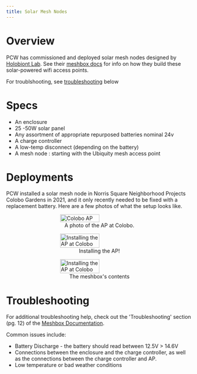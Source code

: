 ```yaml
---
title: Solar Mesh Nodes
---
```


# Overview

PCW has commissioned and deployed solar mesh nodes designed by [Holobiont Lab](https://holobiontlab.org/). See their [meshbox docs](https://holobiontlab.org/r&d/meshbox) for info on how they build these solar-powered wifi access points.

For troublshooting, see [troubleshooting](#troubleshooting) below

# Specs

* An enclosure
* 25 -50W solar panel
* Any assortment of appropriate repurposed batteries nominal 24v
* A charge controller
* A low-temp disconnect (depending on the battery)
* A mesh node : starting with the Ubiquity mesh access point

# Deployments

PCW installed a solar mesh node in Norris Square Neighborhood Projects Colobo Gardens in 2021, and it only recently needed to be fixed with a replacement battery. Here are a few photos of what the setup looks like.

<figure style="display: flex; align-items: center; flex-direction: column;">
    <img src="../../assets/images/solar/colobo_ap.jpg"
         alt="Colobo AP"
         style="width: 50%; height: 50%;">
    <figcaption>A photo of the AP at Colobo.</figcaption>
</figure>


<figure style="display: flex; align-items: center; flex-direction: column;">
    <img src="../../assets/images/solar/ap_install.jpg"
         alt="Installing the AP at Colobo"
         style="width: 50%; height: 50%;">
    <figcaption>Installing the AP!</figcaption>
</figure>


<figure style="display: flex; align-items: center; flex-direction: column;">
    <img src="../../assets/images/solar/solar_with_info.jpg"
         alt="Installing the AP at Colobo"
         style="width: 50%; height: 50%;">
    <figcaption>The meshbox's contents</figcaption>
</figure>

# Troubleshooting
For additional troubleshooting help, check out the 'Troubleshooting' section (pg. 12) of  the [Meshbox Documentation](https://holobiontlab.org/docs/meshBoxDocumentation.pdf).

Common issues include: 

* Battery Discharge - the battery should read between 12.5V > 14.6V
* Connections between the enclosure and the charge controller, as well as the connections between the charge controller and AP.
* Low temperature or bad weather conditions
 




